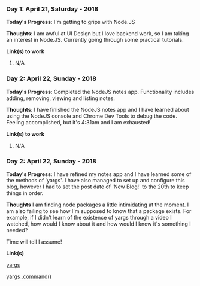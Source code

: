 ### Day 1: April 21, Saturday - 2018

**Today's Progress**: I'm getting to grips with Node.JS

**Thoughts**: I am awful at UI Design but I love backend work, so I am taking an interest in Node.JS.  Currently going through some practical tutorials.

**Link(s) to work**
1. N/A



### Day 2: April 22, Sunday - 2018

**Today's Progress**: Completed the NodeJS notes app.  Functionality includes adding, removing, viewing and listing notes.

**Thoughts**: I have finished the NodeJS notes app and I have learned about using the NodeJS console and Chrome Dev Tools to debug the code.  Feeling accomplished, but it's 4:31am and I am exhausted!

**Link(s) to work**
1. N/A



### Day 2: April 22, Sunday - 2018

**Today's Progress**: I have refined my notes app and I have learned some of the methods of 'yargs'.  I have also managed to set up and configure this blog, however I had to set the post date of 'New Blog!' to the 20th to keep things in order.

**Thoughts** I am finding node packages a little intimidating at the moment.  I am also failing to see how I'm supposed to know that a package exists.  For example, if I didn't learn of the existence of yargs through a video I watched, how would I know about it and how would I know it's something I needed?

Time will tell I assume!

**Link(s)**



[yargs](https://www.npmjs.com/package/yargs)



[yargs .command()](https://github.com/yargs/yargs/blob/HEAD/docs/api.md#commandcmd-desc-module)
